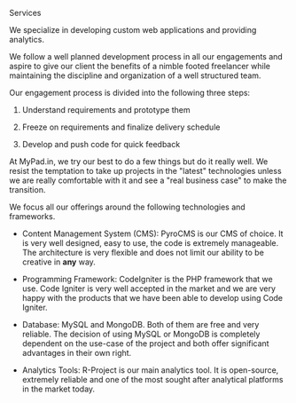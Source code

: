 Services

We specialize in developing custom web applications and providing analytics.

We follow a well planned development process in all our engagements and aspire to give our client the benefits of a nimble footed freelancer while maintaining the discipline and organization of a well structured team.

Our engagement process is divided into the following three steps:

1) Understand requirements and prototype them

2) Freeze on requirements and finalize delivery schedule

3) Develop and push code for quick feedback

At MyPad.in, we try our best to do a few things but do it really well. We resist the temptation to take up projects in the "latest" technologies unless we are really comfortable with it and see a "real business case" to make the transition.

We focus all our offerings around the following technologies and frameworks.

- Content Management System (CMS): PyroCMS is our CMS of choice. It is very well designed, easy to use, the code is extremely manageable. The architecture is very flexible and does not limit our ability to be creative in **any** way.

- Programming Framework: CodeIgniter is the PHP framework that we use. Code Igniter is very well accepted in the market and we are very happy with the products that we have been able to develop using Code Igniter.

- Database: MySQL and MongoDB. Both of them are free and very reliable. The decision of using MySQL or MongoDB is completely dependent on the use-case of the project and both offer significant advantages in their own right.

- Analytics Tools: R-Project is our main analytics tool. It is open-source, extremely reliable and one of the most sought after analytical platforms in the market today.
